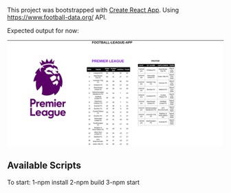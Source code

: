 This project was bootstrapped with [Create React App](https://github.com/facebook/create-react-app).
Using https://www.football-data.org/ API.

Expected output for now: 

<img src = "./public/output.png"></img>

## Available Scripts

To start: 
1-npm install
2-npm build 
3-npm start

